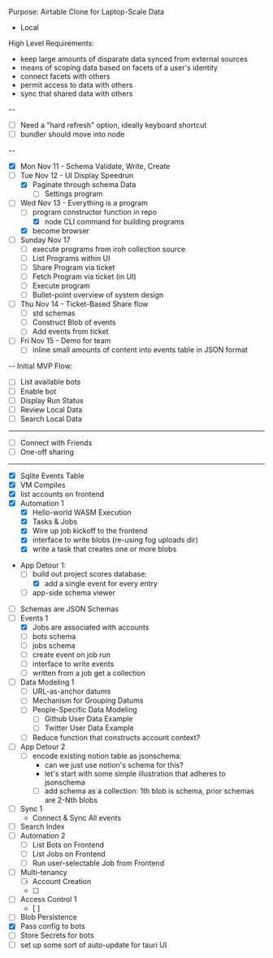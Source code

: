 Purpose: Airtable Clone for Laptop-Scale Data
  * Local 

High Level Requirements:
* keep large amounts of disparate data synced from external sources
* means of scoping data based on facets of a user's identity
* connect facets with others
* permit access to data with others
* sync that shared data with others

-- 

* [ ] Need a "hard refresh" option, ideally keyboard shortcut
* [ ] bundler should move into node

--

* [x] Mon Nov 11 - Schema Validate, Write, Create
* [ ] Tue Nov 12 - UI Display Speedrun
  * [x] Paginate through schema Data
    * [ ] Settings program
* [ ] Wed Nov 13 - Everything is a program
  * [ ] program constructor function in repo
    * [x] node CLI command for building programs
  * [x] become browser
* [ ] Sunday Nov 17
  * [ ] execute programs from iroh collection source
  * [ ] List Programs within UI
  * [ ] Share Program via ticket
  * [ ] Fetch Program via ticket (in UI)
  * [ ] Execute program
  * [ ] Bullet-point overview of system design
* [ ] Thu Nov 14 - Ticket-Based Share flow
  * [ ] std schemas
  * [ ] Construct Blob of events
  * [ ] Add events from ticket
* [ ] Fri Nov 15 - Demo for team
  * [ ] inline small amounts of content into events table in JSON format 

--
Initial MVP Flow:
* [ ] List available bots
* [ ] Enable bot
* [ ] Display Run Status
* [ ] Review Local Data
* [ ] Search Local Data
-- --
* [ ] Connect with Friends
* [ ] One-off sharing

-- --
* [x] Sqlite Events Table
* [x] VM Compiles 
* [x] list accounts on frontend
* [x] Automation 1
  * [x] Hello-world WASM Execution
  * [x] Tasks & Jobs
  * [x] Wire up job kickoff to the frontend
  * [x] interface to write blobs (re-using fog uploads dir)
  * [x] write a task that creates one or more blobs
* App Detour 1:
  * [ ] build out project scores database:
    * [x] add a single event for every entry
  * [ ] app-side schema viewer
* [ ] Schemas are JSON Schemas
* [ ] Events 1
  * [x] Jobs are associated with accounts
  * [ ] bots schema
  * [ ] jobs schema
  * [ ] create event on job run
  * [ ] interface to write events
  * [ ] written from a job get a collection
* [ ] Data Modeling 1
  * [ ] URL-as-anchor datums
  * [ ] Mechanism for Grouping Datums
  * [ ] People-Specific Data Modeling
    * [ ] Github User Data Example
    * [ ] Twitter User Data Example
  * [ ] Reduce function that constructs account context?
* [ ] App Detour 2
  * [ ] encode existing notion table as jsonschema:
      * can we just use notion's schema for this?
      * let's start with some simple illustration that adheres to jsonschema
      * [ ] add schema as a collection: 1th blob is schema, prior schemas are 2-Nth blobs
* [ ] Sync 1
  * Connect & Sync All events
* [ ] Search Index
* [ ] Automation 2
  * [ ] List Bots on Frontend
  * [ ] List Jobs on Frontend
  * [ ] Run user-selectable Job from Frontend
* [ ] Multi-tenancy
  * [ ] Account Creation
  * [ ] 
* [ ] Access Control 1
  * [ ] 
* [ ] Blob Persistence
* [x] Pass config to bots
* [ ] Store Secrets for bots
* [ ] set up some sort of auto-update for tauri UI
